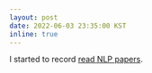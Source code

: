 ```yaml
---
layout: post
date: 2022-06-03 23:35:00 KST
inline: true
---
```


I started to record [read NLP papers](https://reinvented-goldfish-8f2.notion.site/NLP-460e2b686ed44c35999bb3a1e0aa0fd1).